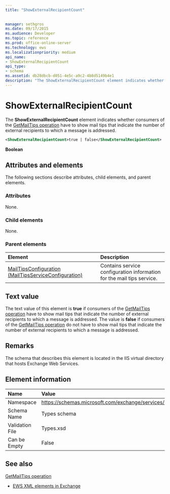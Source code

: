 ```yaml
---
title: "ShowExternalRecipientCount"
 
 
manager: sethgros
ms.date: 09/17/2015
ms.audience: Developer
ms.topic: reference
ms.prod: office-online-server
ms.technology: ews
ms.localizationpriority: medium
api_name:
- ShowExternalRecipientCount
api_type:
- schema
ms.assetid: db28dbcb-d051-4e5c-a9c2-4b8d5149b4e1
description: "The ShowExternalRecipientCount element indicates whether consumers of the GetMailTips operation have to show mail tips that indicate the number of external recipients to which a message is addressed."
---
```


# ShowExternalRecipientCount

The **ShowExternalRecipientCount** element indicates whether consumers of the [GetMailTips operation](getmailtips-operation.md) have to show mail tips that indicate the number of external recipients to which a message is addressed. 
  
```XML
<ShowExternalRecipientCount>true | false</ShowExternalRecipientCount>
```

 **Boolean**
## Attributes and elements

The following sections describe attributes, child elements, and parent elements.
  
### Attributes

None.
  
### Child elements

None.
  
### Parent elements

|**Element**|**Description**|
|:-----|:-----|
|[MailTipsConfiguration (MailTipsServiceConfiguration)](mailtipsconfiguration-mailtipsserviceconfiguration.md) <br/> |Contains service configuration information for the mail tips service.  <br/> |
   
## Text value

The text value of this element is **true** if consumers of the [GetMailTips operation](getmailtips-operation.md) have to show mail tips that indicate the number of external recipients to which a message is addressed. The value is **false** if consumers of the [GetMailTips operation](getmailtips-operation.md) do not have to show mail tips that indicate the number of external recipients to which a message is addressed. 
  
## Remarks

The schema that describes this element is located in the IIS virtual directory that hosts Exchange Web Services.
  
## Element information

|**Name**|**Value**|
|:-----|:-----|
|Namespace  <br/> |https://schemas.microsoft.com/exchange/services/2006/types  <br/> |
|Schema Name  <br/> |Types schema  <br/> |
|Validation File  <br/> |Types.xsd  <br/> |
|Can be Empty  <br/> |False  <br/> |
   
## See also



[GetMailTips operation](getmailtips-operation.md)


- [EWS XML elements in Exchange](ews-xml-elements-in-exchange.md)

